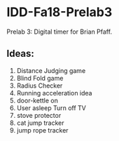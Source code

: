 # IDD-Fa18-Prelab3

Prelab 3: Digital timer for Brian Pfaff.

## Ideas: 
1. Distance Judging game
2. Blind Fold game
3. Radius Checker
4. Running acceleration idea
5. door-kettle on
6. User asleep Turn off TV
7. stove protector
8. cat jump tracker
9. jump rope tracker
